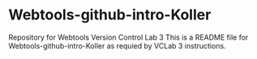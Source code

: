 # Webtools-github-intro-Koller
Repository for Webtools Version Control Lab 3
This is a README file for Webtools-github-intro-Koller as requied by VCLab 3 instructions.
